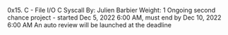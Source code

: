 0x15. C - File I/O
C
Syscall
 By: Julien Barbier
 Weight: 1
 Ongoing second chance project - started Dec 5, 2022 6:00 AM, must end by Dec 10, 2022 6:00 AM
 An auto review will be launched at the deadline
